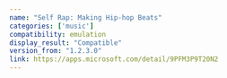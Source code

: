 ```yaml
---
name: "Self Rap: Making Hip-hop Beats"
categories: ['music']
compatibility: emulation
display_result: "Compatible"
version_from: "1.2.3.0"
link: https://apps.microsoft.com/detail/9PFM3P9T20N2
---
```

